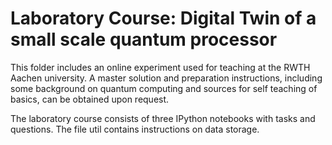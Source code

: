 # Laboratory Course: Digital Twin of a small scale quantum processor

This folder includes an online experiment used for teaching at the RWTH
Aachen university. A master solution and preparation instructions, including 
some background on quantum computing and sources for self teaching of basics, 
can be obtained upon request.

The laboratory course consists of three IPython notebooks with tasks and 
questions. The file util contains instructions on data storage.

